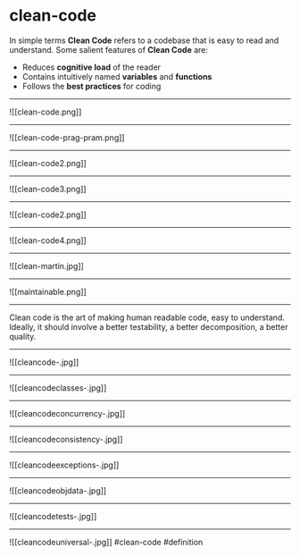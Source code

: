 # clean-code
In simple terms **Clean Code** refers to a codebase that is easy to read and understand. Some salient features of **Clean Code** are:

-   Reduces **cognitive load** of the reader
-   Contains intuitively named **variables** and **functions**
-   Follows the **best practices** for coding
***
![[clean-code.png]]
***
![[clean-code-prag-pram.png]]
***
![[clean-code2.png]]

***
![[clean-code3.png]]
***
![[clean-code2.png]]
***
![[clean-code4.png]]
***
![[clean-martin.jpg]]
***
![[maintainable.png]]
***

Clean code is the art of making human readable code, easy to understand. Ideally, it should involve a better testability, a better decomposition, a better quality.
***
![[cleancode-.jpg]]
***
![[cleancodeclasses-.jpg]]
***
![[cleancodeconcurrency-.jpg]]
***
![[cleancodeconsistency-.jpg]]
***
![[cleancodeexceptions-.jpg]]
***
![[cleancodeobjdata-.jpg]]
***
![[cleancodetests-.jpg]]
***
![[cleancodeuniversal-.jpg]]
#clean-code 
#definition 
